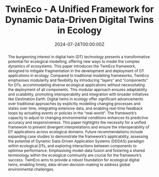 ---
title: TwinEco - A Unified Framework for Dynamic Data-Driven Digital Twins in Ecology
abstract: The burgeoning interest in digital twin (DT) technology presents a transformative potential for ecological modelling, offering new ways to model the complex dynamics of ecosystems. This paper introduces the TwinEco framework, designed to mitigate fragmentation in the development and deployment of DT applications in ecology. Compared to traditional modelling frameworks, TwinEco emphasises modularity and flexibility by introducing “layers” and “components” for DTs, accommodating diverse ecological applications without necessitating the deployment of all components. This modular approach ensures adaptability and scalability, promoting interoperability and integration with broader initiatives like Destination Earth. Digital twins in ecology offer significant advancements over traditional approaches by explicitly modelling changing processes and states over time, integrating extensive data, and enabling real-time feedback loops by actuating events or policies in the “real-world”. The framework’s capacity to adjust to changing environmental conditions enhances its predictive accuracy and responsiveness. This paper highlights the necessity for a unified framework to prevent divergent interpretations and ensure the interoperability of DT applications across ecological domains. Future recommendations include expanding case studies to demonstrate the framework’s applicability, assessing the potential of Dynamic Data-Driven Application Systems (DDDAS) paradigm within ecological DTs, and exploring interactions between components to optimise performance. Emphasising model-data fusion and fostering a shared terminology within the ecological community are crucial for the framework’s success. TwinEco aims to provide a robust foundation for ecological digital twins, enabling timely, data-driven decision-making to address global environmental challenges.
authors:
- Taimur Khan
- Koen de Koning
- Dag Endresen
- Desalegn Chala Gelete
- ErikKusch
date: "2024-07-24T00:00:00Z"
# doi: "https://doi.org/10.1101/2024.07.23.604592 "
featured: true
projects:
- BioDT
publication: "*TBD*"
# publication_short: ""
publication_types: # 1 = conference paper, 2 = journal article, 3 = preprint, 4 = conference paper, 5 = book, 6 = Book section, 7 = Thesis, 8 = patent
- "3"
# publishDate: ""
tags:
- Digital Twin
- BioDT
- Design Framework
# url_code: https://github.com/ErikKusch/Ecological-Network-Extinction-Simulations
# url_dataset: ''
url_pdf: https://doi.org/10.1101/2024.07.23.604592
# url_poster: /media/poster/2020_ISEC/Poster - Global Dryland Vegetation Memory.pdf
# url_project: ""
# url_slides: ""
# url_source: '#'
# url_video: '#'
summary: Design framework for digital twins in ecological applications.
---